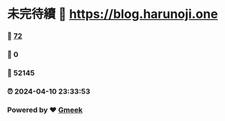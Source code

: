 # 未完待續 :link: https://blog.harunoji.one 
### :page_facing_up: [72](https://blog.harunoji.one/tag.html) 
### :speech_balloon: 0 
### :hibiscus: 52145 
### :alarm_clock: 2024-04-10 23:33:53 
### Powered by :heart: [Gmeek](https://github.com/Meekdai/Gmeek)
